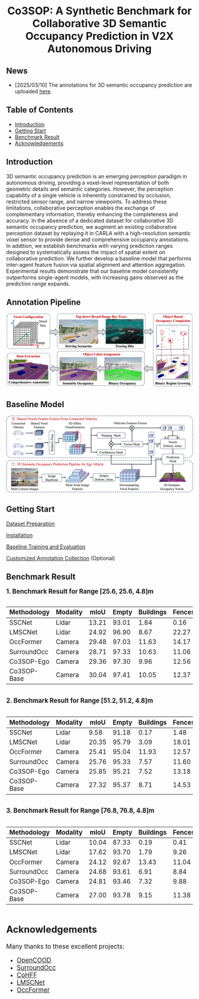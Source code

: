 

# <center> Co3SOP: A Synthetic Benchmark for Collaborative 3D Semantic Occupancy Prediction in V2X Autonomous Driving 

## News
- [2025/03/10] The annotations for 3D semantic occupancy prediction are uploaded [here](https://huggingface.co/datasets/WuHanlin1997/Co3SOP/tree/main).

## Table of Contents
- [Introduction](#introduction)
- [Getting Start](#getting-start)
- [Benchmark Result](#benchmark-result)
- [Acknowledgements](#acknowledgements)

## Introduction
3D semantic occupancy prediction is an emerging perception paradigm in autonomous driving, providing a voxel-level representation of both geometric details and semantic categories. However, the perception capability of a single vehicle is inherently constrained by occlusion, restricted sensor range, and narrow viewpoints. To address these limitations, collaborative perception enables the exchange of complementary information, thereby enhancing the completeness and accuracy. In the absence of a dedicated dataset for collaborative 3D semantic occupancy prediction, we augment an existing collaborative perception dataset by replaying it in CARLA with a high-resolution semantic voxel sensor to provide dense and comprehensive occupancy annotations. In addition, we establish benchmarks with varying prediction ranges designed to systematically assess the impact of spatial extent on collaborative prediction. We further develop a baseline model that performs inter-agent feature fusion via spatial alignment and attention aggregation. Experimental results demonstrate that our baseline model consistently outperforms single-agent models, with increasing gains observed as the prediction range expands.

## Annotation Pipeline
![Overview](Figures/Annotating.png)

## Baseline Model
![Overview](Figures/Baseline.png)

## Getting Start

[Dataset Preparation](Docs/DatasetPreparation.md)

[Installation](Docs/Installation.md)

[Baseline Training and Evaluation](Docs/Baseline.md)

[Customized Annotation Collection](Docs/AnnotationCollection.md) (Optional)

## Benchmark Result 

**<big> 1. Benchmark Result for Range [25.6, 25.6, 4.8]m**
<div style="overflow-x: auto;">

| Methodology | Modality | mIoU | Empty | Buildings | Fences | Other | Pedestrians | Poles | Roadlines | Roads | Sidewalks | Vegetation | Vehicles | Walls | Trafficsigns | Sky | Ground | Bridge | Railtrack | Guardrail | Trafficlight | Static | Dynamic | Water | Terrain | Unlabeled |
|----------|----------|----------|----------|----------|----------|----------|----------|----------|----------|----------|----------|----------|----------|----------|----------|----------|----------|----------|----------|----------|----------|----------|----------|----------|----------|----------|
| SSCNet  | Lidar   |  13.21 | 93.01 | 1.84 | 0.16 | 0.00 | 0.00 | 3.60 | 0.00 | 0.23 | 19.22 | 41.43 | 71.73 | 0.26 | 0.00 | 0.00 | 37.73 | 0.00 | 0.00 | 8.22 | 0.25 | 3.68 | 0.07 | 0.00 | 26.41 | 9.26 |
| LMSCNet | Lidar | 24.92 | 96.90 | 8.67 | 22.27 | 0.00 | 0.00 | 29.57 | 2.57 | 86.70 | 42.24 | 43.77 | 85.35 | 9.97 | 18.19 | 0.00 | 62.68 | 0.00 | 0.00 | 12.02 | 0.00 | 18.39 | 1.57 | 0.00 | 36.11 | 21.16 |
| OccFormer  | Camera  | 29.48 | 97.03 | 11.63 |14.17 | 0.00 | 0.00 | 19.67 |39.64 | 87.40 | 45.32 | 42.78 | 75.7 | 13.41 | 9.73 | 0.00 | 67.08 | 0.00 | 0.00 | 35.53 | 5.43 | 16.14 | 1.82 | 0.00 | 86.95 | 38.01 |
| SurroundOcc  | Camera  |  28.71 | 97.33 | 10.63 | 11.06 | 0.00 | 0.00 | 17.22 | 26.78 | 86.87 | 46.61 | 44.92 | 75.95 | 12.37 | 17.27 | 0.00 | 53.80 | 0.00 | 0.00 | 48.49 | 2.11 | 12.86 | 2.89 | 0.00 | 76.58 | 45.44 |
| Co3SOP-Ego |Camera|29.36|97.30|9.96|12.56|0.01|0.00|18.73|36.19|88.53|44.69|45.51|77.53|11.13|11.10|0.00|55.08|0.00|0.00|48.61|1.50|14.61|4.03|0.00|82.49|45.26|
| Co3SOP-Base |Camera|30.04|97.41|10.05|12.37|0.00|0.00|20.02|38.43|89.24|46.12|46.36|80.55|12.11|11.16|0.00|55.84|0.00|0.00|53.23|1.27|14.71|3.68|0.00|82.93|45.53|
</div>

**2. Benchmark Result for Range [51.2, 51.2, 4.8]m**
<div style="overflow-x: auto;">

| Methodology | Modality | mIoU | Empty | Buildings | Fences | Other | Pedestrians | Poles | Roadlines | Roads | Sidewalks | Vegetation | Vehicles | Walls | Trafficsigns | Sky | Ground | Bridge | Railtrack | Guardrail | Trafficlight | Static | Dynamic | Water | Terrain | Unlabeled |
|----------|----------|----------|----------|----------|----------|----------|----------|----------|----------|----------|----------|----------|----------|----------|----------|----------|----------|----------|----------|----------|----------|----------|----------|----------|----------|----------|
| SSCNet  | Lidar   |  9.58 | 91.18 | 0.17 | 1.48 | 0.00 | 0.00 | 0.14 | 0.16 | 25.88 | 9.57 | 30.89 | 48.09 | 0.49 | 0.00 | 0.00 | 0.08 | 0.03 | 0.00 | 12.72 | 0.00 | 0.94 | 3.09 | 0.00 | 2.74 | 2.31 |
| LMSCNet | Lidar | 20.35 | 95.79 | 3.09 | 18.01 | 0.00 | 0.00 | 24.95 | 0.57 | 75.84 | 48.66 | 34.90 | 75.63 | 10.39 | 0.02 | 0.00 | 31.81 | 0.00 | 0.00 | 6.07 | 0.00 | 4.37 | 0.04 | 0.00 | 36.93 | 21.47 |
| OccFormer  | Camera  |  25.41 | 95.04 | 11.93 | 12.57 | 0.35 | 0.00 | 12.62 | 22.10 | 75.30 | 51.41 | 39.77 | 51.26 | 15.53 | 7.68 | 0.00 | 57.79 | 2.95 | 0.00 | 41.41 | 3.75 | 11.61 | 7.10 | 0.00 | 53.91 | 35.83 |
| SurroundOcc  | Camera  |  25.76 | 95.33 | 7.57 | 11.60 | 1.77 | 0.00 | 13.51 | 22.13 | 79.53 | 45.23 | 35.60 | 52.34 | 12.92 | 11.72 | 0.00 | 52.90 | 2.32 | 0.00 | 42.17 | 2.03 | 10.08 | 6.46 | 0.00 | 75.08 | 37.88 |
| Co3SOP-Ego|Camera|25.85|95.21|7.52|13.18|1.36|0.00|10.91|24.78|78.95|43.38|35.72|54.02|13.13|10.35|0.00|54.45|2.17|0.00|38.22|3.25|11.70|8.45|0.00|75.21|38.53|
| Co3SOP-Base|Camera|27.32|95.37|8.71|14.53|0.09|0.00|15.11|28.56|79.05|44.51|37.00|64.42|13.20|9.89|0.00|55.63|2.36|0.00|51.47|2.45|11.74|6.99|0.00|77.46|37.18|

</div>

**3. Benchmark Result for Range [76.8, 76.8, 4.8]m**
<div style="overflow-x: auto;">

| Methodology | Modality | mIoU | Empty | Buildings | Fences | Other | Pedestrians | Poles | Roadlines | Roads | Sidewalks | Vegetation | Vehicles | Walls | Trafficsigns | Sky | Ground | Bridge | Railtrack | Guardrail | Trafficlight | Static | Dynamic | Water | Terrain | Unlabeled |
|----------|----------|----------|----------|----------|----------|----------|----------|----------|----------|----------|----------|----------|----------|----------|----------|----------|----------|----------|----------|----------|----------|----------|----------|----------|----------|----------|
| SSCNet  | Lidar   |  10.04 | 87.33 | 0.19 | 0.41 | 16.18 | 0.00 | 0.00 | 0.00 | 0.14 | 20.28 | 22.91 | 39.35 | 0.18 | 0.00 | 0.00 | 22.18 | 0.07 | 0.00 | 10.21 | 0.00 | 3.40 | 0.62 | 0.00 | 17.01 | 0.53 |
| LMSCNet | Lidar | 17.62 | 93.70 | 1.79 | 9.26 | 0.00 | 0.00 | 17.92 | 0.00 | 67.99 | 53.27 | 23.91 | 62.94 | 10.08 | 0.04 | 0.00 | 20.59 | 0.00 | 0.00 | 3.37 | 0.00 | 2.82 | 0.00 | 0.00 | 33.43 | 21.72 |
| OccFormer  | Camera  |  24.12 | 92.67 | 13.43 | 11.04 | 2.74 | 0.00 | 10.17 | 15.53 | 73.69 | 59.51 | 35.30 | 33.35 | 11.55 | 2.49 | 0.00 | 64.75 | 5.45 | 0.00 | 36.90 | 0.11 | 13.44 | 9.11 | 0.00 | 53.05 | 34.63 |
| SurroundOcc  | Camera  |  24.68 | 93.61 | 6.91 | 8.84 | 12.50 | 0.00 | 4.78 | 14.09 | 74.87 | 55.30 | 29.08 | 29.20 | 10.03 | 6.23 | 0.00 | 64.77 | 3.74 | 0.00 | 39.65 |1.10 | 10.22 | 8.33 | 0.00 | 75.08 | 44.03 |
| Co3SOP-Ego|Camera|24.81|93.46|7.32|9.88|12.04|0.00|4.29|14.55|75.54|53.53|31.18|34.32|10.54|7.41|0.00|62.58|4.02|0.00|40.02|2.18|11.18|8.80|0.00|71.54|41.13|
| Co3SOP-Base|Camera|27.00|93.78|9.15|11.38|6.83|0.00|7.12|16.08|80.28|55.47|34.26|50.98|12.70|10.02|0.00|68.88|4.39|0.00|44.89|2.42|13.16|9.48|0.00|74.43|42.44|

</div>



## Acknowledgements
Many thanks to these excellent projects:
- [OpenCOOD](https://github.com/DerrickXuNu/OpenCOOD)
- [SurroundOcc](https://github.com/weiyithu/SurroundOcc)
- [CoHFF](https://github.com/rruisong/CoHFF)
- [LMSCNet](https://github.com/astra-vision/LMSCNet)
- [OccFormer](https://github.com/DerrickXuNu/OpenCOOD)
